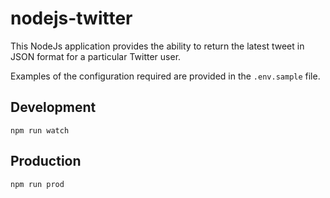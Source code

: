 # nodejs-twitter

This NodeJs application provides the ability to return the latest tweet in JSON format for a particular Twitter user.

Examples of the configuration required are provided in the `.env.sample` file.

## Development

```
npm run watch
```

## Production

```
npm run prod
```